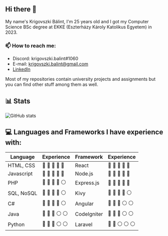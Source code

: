 ## Hi there 👋
My name's Krigovszki Bálint, I'm 25 years old and I got my Computer Science BSc degree at EKKE (Eszterházy Károly Katolikus Egyetem) in 2023.

### 📫 How to reach me:
- Discord: krigovszki.balint#1060
- E-mail: krigovszki.balint@gmail.com
- [LinkedIn](https://www.linkedin.com/in/b%C3%A1lint-krigovszki-56840a158/)

Most of my repositories contain university projects and assignments but you can find other stuff among them as well.

<!--
**krigovszkibalint/krigovszkibalint** is a ✨ _special_ ✨ repository because its `README.md` (this file) appears on your GitHub profile.

Here are some ideas to get you started:


- 🌱 I’m currently learning ...
- 👯 I’m looking to collaborate on ...
- 🤔 I’m looking for help with ...
- 💬 Ask me about ...
 ...
- 😄 Pronouns: ...
- ⚡ Fun fact: ...
-->
## 📊 Stats
![GitHub stats](https://github-readme-stats.vercel.app/api?username=krigovszkibalint&show_icons=true&theme=tokyonight )

## 💻 Languages and Frameworks I have experience with:

| Language | Experience |  Framework | Experience |
| --- | --- | --- | --- |
| HTML, CSS | 🔵 🔵 🔵 🔵 🔵 | React | 🔴 🔴 🔴 🔴 🔴 |
| Javascript | 🔵 🔵 🔵 🔵 🔵 | Node.js | 🔴 🔴 🔴 🔴 🔴 |
| PHP | 🔵 🔵 🔵 🔵 ⚪ | Express.js | 🔴 🔴 🔴 🔴 🔴 |
| SQL, NoSQL | 🔵 🔵 🔵 🔵 ⚪ | Kivy | 🔴 🔴 🔴 🔴 ⚪ |
| C# | 🔵 🔵 🔵 🔵 ⚪ | Angular | 🔴 🔴 🔴 ⚪ ⚪ |
| Java | 🔵 🔵 🔵 ⚪ ⚪ | CodeIgniter | 🔴 🔴 🔴 ⚪ ⚪ |
| Python | 🔵 🔵 🔵 ⚪ ⚪ | Laravel | 🔴 🔴 ⚪ ⚪ ⚪ |
